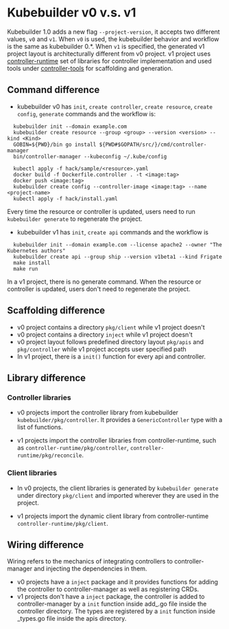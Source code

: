 # Kubebuilder v0 v.s. v1

Kubebuilder 1.0 adds a new flag `--project-version`, it accepts two different values, `v0` and `v1`. When `v0` is used, the kubebuilder behavior and workflow is the same as kubebuilder 0.*. When `v1` is specified, the generated v1 project layout is architecturally different from v0 project. v1 project uses [controller-runtime](https://github.com/kubernetes-sigs/controller-runtime) set of libraries for controller implementation and used tools under [controller-tools](https://github.com/kubernetes-sigs/controller-tools) for scaffolding and generation.


## Command difference
  - kubebuilder v0 has `init`, `create controller`, `create resource`, `create config`, `generate` commands and the workflow is:

```
  kubebuilder init --domain example.com
  kubebuilder create resource --group <group> --version <version> --kind <Kind>
  GOBIN=${PWD}/bin go install ${PWD#$GOPATH/src/}/cmd/controller-manager
  bin/controller-manager --kubeconfig ~/.kube/config

  kubectl apply -f hack/sample/<resource>.yaml
  docker build -f Dockerfile.controller . -t <image:tag>
  docker push <image:tag>
  kubebuilder create config --controller-image <image:tag> --name <project-name>
  kubectl apply -f hack/install.yaml
```

  Every time the resource or controller is updated, users need to run `kubebuilder generate` to regenerate the project.
  - kubebuilder v1 has `init`, `create api` commands and the workflow is

```
  kubebuilder init --domain example.com --license apache2 --owner "The Kubernetes authors"
  kubebuilder create api --group ship --version v1beta1 --kind Frigate
  make install
  make run
```

  In a v1 project, there is no generate command. When the resource or controller is updated, users don't need to regenerate the project.

## Scaffolding difference

- v0 project contains a directory `pkg/client` while v1 project doesn't
- v0 project contains a directory `inject` while v1 project doesn't
- v0 project layout follows predefined directory layout `pkg/apis` and `pkg/controller` while v1 project accepts user specified path
- In v1 project, there is a `init()` function for every api and controller.

## Library difference
### Controller libraries
  - v0 projects import the controller library from kubebuilder `kubebuilder/pkg/controller`. It provides a `GenericController` type with a list of functions.

  - v1 projects import the controller libraries from controller-runtime, such as `controller-runtime/pkg/controller`, `controller-runtime/pkg/reconcile`.

### Client libraries

  - In v0 projects, the client libraries is generated by `kubebuilder generate` under directory `pkg/client` and imported wherever they are used in the project.

  - v1 projects import the dynamic client library from controller-runtime `controller-runtime/pkg/client`.

## Wiring difference
Wiring refers to the mechanics of integrating controllers to controller-manager and injecting the dependencies in them.
  - v0 projects have a `inject` package and it provides functions for adding the controller to controller-manager as well as registering CRDs.
  - v1 projects don't have a `inject` package, the controller is added to controller-manager by a `init` function inside add_<type>.go file inside the controller directory. The types are registered by a `init` function inside <type>_types.go file inside the apis directory.